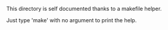 
This directory is self documented thanks to a makefile helper.

Just type 'make' with no argument to print the help.
